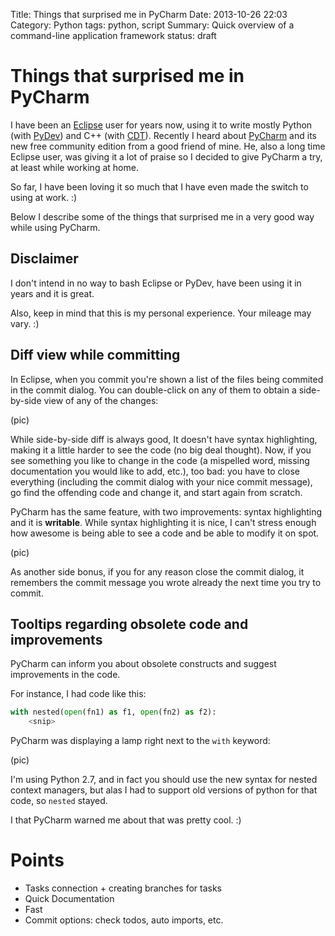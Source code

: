 Title: Things that surprised me in PyCharm
Date: 2013-10-26 22:03
Category: Python
tags: python, script
Summary: Quick overview of a command-line application framework
status: draft

# Things that surprised me in PyCharm #

I have been an [Eclipse](eclipse.org) user for years now, using it to
write mostly Python (with [PyDev](pydev.org)) and C++ (with [CDT](http://www.eclipse.org/cdt/)). 
Recently I heard about [PyCharm](http://www.jetbrains.com/pycharm/)
and its new free community edition from a good friend of mine. He, also a long time Eclipse user,
was giving it a lot of praise so I decided to give PyCharm a try, at least while working
at home.

So far, I have been loving it so much that I have even made the switch to using at work. :)

Below I describe some of the things that surprised me in a very good way
while using PyCharm. 

## Disclaimer ##

I don't intend in no way to bash Eclipse or PyDev, have been using it in years and it is great. 

Also, keep in mind that this is my personal experience. Your mileage may vary. :)

## Diff view while committing ##

In Eclipse, when you commit you're shown a list of the files being commited 
in the commit dialog. You can double-click on any of them to obtain a side-by-side
view of any of the changes:

(pic)

While side-by-side diff is always good, It doesn't have syntax highlighting, making it a 
little harder to see the code (no big deal thought). Now, if you see something you like to
change in the code (a mispelled word, missing documentation you would like to add, etc.), too bad:
you have to close everything (including the commit dialog with your nice commit message), go
find the offending code and change it, and start again from scratch.

PyCharm has the same feature, with two improvements: syntax highlighting and it is **writable**.
While syntax highlighting it is nice, I can't stress enough how awesome is being able to see a code
and be able to modify it on spot. 

(pic)

As another side bonus, if you for any reason close the commit dialog, it remembers the commit 
message you wrote already the next time you try to commit.

## Tooltips regarding obsolete code and improvements ##

PyCharm can inform you about obsolete constructs and suggest improvements in the code. 

For instance, I had code like this:

```python
with nested(open(fn1) as f1, open(fn2) as f2):
    <snip>
```

PyCharm was displaying a lamp right next to the `with` keyword:

(pic)

I'm using Python 2.7, and in fact you should use the new syntax for nested context managers, but alas
I had to support old versions of python for that code, so `nested` stayed.

I that PyCharm warned me about that was pretty cool. :)

# Points #

* Tasks connection + creating branches for tasks
* Quick Documentation
* Fast
* Commit options: check todos, auto imports, etc.


